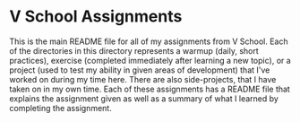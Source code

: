 V School Assignments  
====================

This is the main README file for all of my assignments from V School. Each of the directories in this directory represents a warmup (daily, short practices), exercise (completed immediately after learning a new topic), or a project (used to test my ability in given areas of development) that I've worked on during my time here. There are also side-projects, that I have taken on in my own time. Each of these assignments has a README file that explains the assignment given as well as a summary of what I learned by completing the assignment.

